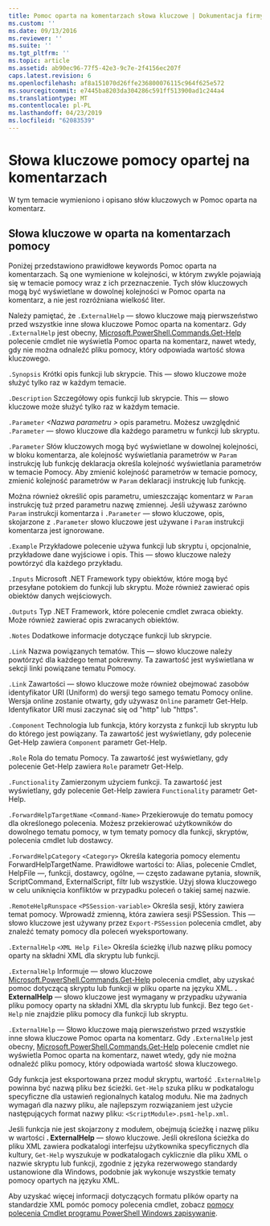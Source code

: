 ```yaml
---
title: Pomoc oparta na komentarzach słowa kluczowe | Dokumentacja firmy Microsoft
ms.custom: ''
ms.date: 09/13/2016
ms.reviewer: ''
ms.suite: ''
ms.tgt_pltfrm: ''
ms.topic: article
ms.assetid: ab90ec96-77f5-42e3-9c7e-2f4156ec207f
caps.latest.revision: 6
ms.openlocfilehash: af8a151070d26ffe236800076115c964f625e572
ms.sourcegitcommit: e7445ba8203da304286c591ff513900ad1c244a4
ms.translationtype: MT
ms.contentlocale: pl-PL
ms.lasthandoff: 04/23/2019
ms.locfileid: "62083539"
---
```

# <a name="comment-based-help-keywords"></a>Słowa kluczowe pomocy opartej na komentarzach

W tym temacie wymieniono i opisano słów kluczowych w Pomoc oparta na komentarz.

## <a name="keywords-in-comment-based-help"></a>Słowa kluczowe w oparta na komentarzach pomocy

Poniżej przedstawiono prawidłowe keywords Pomoc oparta na komentarzach. Są one wymienione w kolejności, w którym zwykle pojawiają się w temacie pomocy wraz z ich przeznaczenie. Tych słów kluczowych mogą być wyświetlane w dowolnej kolejności w Pomoc oparta na komentarz, a nie jest rozróżniana wielkość liter.

Należy pamiętać, że `.ExternalHelp` — słowo kluczowe mają pierwszeństwo przed wszystkie inne słowa kluczowe Pomoc oparta na komentarz. Gdy `.ExternalHelp` jest obecny, [Microsoft.PowerShell.Commands.Get-Help](/dotnet/api/Microsoft.PowerShell.Commands.Get-Help) polecenie cmdlet nie wyświetla Pomoc oparta na komentarz, nawet wtedy, gdy nie można odnaleźć pliku pomocy, który odpowiada wartość słowa kluczowego.

`.Synopsis` Krótki opis funkcji lub skrypcie. This — słowo kluczowe może służyć tylko raz w każdym temacie.

`.Description` Szczegółowy opis funkcji lub skrypcie. This — słowo kluczowe może służyć tylko raz w każdym temacie.

`.Parameter` *\<Nazwa parametru >* opis parametru. Możesz uwzględnić `.Parameter` — słowo kluczowe dla każdego parametru w funkcji lub skryptu.

`.Parameter` Słów kluczowych mogą być wyświetlane w dowolnej kolejności, w bloku komentarza, ale kolejność wyświetlania parametrów w `Param` instrukcję lub funkcję deklaracja określa kolejność wyświetlania parametrów w temacie Pomocy. Aby zmienić kolejność parametrów w temacie pomocy, zmienić kolejność parametrów w `Param` deklaracji instrukcję lub funkcję.

Można również określić opis parametru, umieszczając komentarz w `Param` instrukcję tuż przed parametru nazwę zmiennej. Jeśli używasz zarówno `Param` instrukcji komentarza i `.Parameter` — słowo kluczowe, opis, skojarzone z `.Parameter` słowo kluczowe jest używane i `Param` instrukcji komentarza jest ignorowane.

`.Example` Przykładowe polecenie używa funkcji lub skryptu i, opcjonalnie, przykładowe dane wyjściowe i opis. This — słowo kluczowe należy powtórzyć dla każdego przykładu.

`.Inputs` Microsoft .NET Framework typy obiektów, które mogą być przesyłane potokiem do funkcji lub skryptu. Może również zawierać opis obiektów danych wejściowych.

`.Outputs` Typ .NET Framework, które polecenie cmdlet zwraca obiekty. Może również zawierać opis zwracanych obiektów.

`.Notes` Dodatkowe informacje dotyczące funkcji lub skrypcie.

`.Link` Nazwa powiązanych tematów. This — słowo kluczowe należy powtórzyć dla każdego temat pokrewny. Ta zawartość jest wyświetlana w sekcji linki powiązane tematu Pomocy.

`.Link` Zawartości — słowo kluczowe może również obejmować zasobów identyfikator URI (Uniform) do wersji tego samego tematu Pomocy online. Wersja online zostanie otwarty, gdy używasz `Online` parametr Get-Help. Identyfikator URI musi zaczynać się od "http" lub "https".

`.Component` Technologia lub funkcja, który korzysta z funkcji lub skryptu lub do którego jest powiązany. Ta zawartość jest wyświetlany, gdy polecenie Get-Help zawiera `Component` parametr Get-Help.

`.Role` Rola do tematu Pomocy. Ta zawartość jest wyświetlany, gdy polecenie Get-Help zawiera `Role` parametr Get-Help.

`.Functionality` Zamierzonym użyciem funkcji. Ta zawartość jest wyświetlany, gdy polecenie Get-Help zawiera `Functionality` parametr Get-Help.

`.ForwardHelpTargetName` `<Command-Name>` Przekierowuje do tematu pomocy dla określonego polecenia. Możesz przekierować użytkowników do dowolnego tematu pomocy, w tym tematy pomocy dla funkcji, skryptów, polecenia cmdlet lub dostawcy.

`.ForwardHelpCategory` `<Category>` Określa kategoria pomocy elementu ForwardHelpTargetName. Prawidłowe wartości to: Alias, polecenie Cmdlet, HelpFile —, funkcji, dostawcy, ogólne, — często zadawane pytania, słownik, ScriptCommand, ExternalScript, filtr lub wszystkie. Użyj słowa kluczowego w celu uniknięcia konfliktów w przypadku poleceń o takiej samej nazwie.

`.RemoteHelpRunspace` `<PSSession-variable>` Określa sesji, który zawiera temat pomocy. Wprowadź zmienną, która zawiera sesji PSSession. This — słowo kluczowe jest używany przez `Export-PSSession` polecenia cmdlet, aby znaleźć tematy pomocy dla poleceń wyeksportowany.

`.ExternalHelp` `<XML Help File>` Określa ścieżkę i/lub nazwę pliku pomocy oparty na składni XML dla skryptu lub funkcji.

`.ExternalHelp` Informuje — słowo kluczowe [Microsoft.PowerShell.Commands.Get-Help](/dotnet/api/Microsoft.PowerShell.Commands.Get-Help) polecenia cmdlet, aby uzyskać pomoc dotyczącą skryptu lub funkcji w pliku oparte na języku XML. **. ExternalHelp** — słowo kluczowe jest wymagany w przypadku używania pliku pomocy oparty na składni XML dla skryptu lub funkcji. Bez tego `Get-Help` nie znajdzie pliku pomocy dla funkcji lub skryptu.

`.ExternalHelp` — Słowo kluczowe mają pierwszeństwo przed wszystkie inne słowa kluczowe Pomoc oparta na komentarz. Gdy `.ExternalHelp` jest obecny, [Microsoft.PowerShell.Commands.Get-Help](/dotnet/api/Microsoft.PowerShell.Commands.Get-Help) polecenie cmdlet nie wyświetla Pomoc oparta na komentarz, nawet wtedy, gdy nie można odnaleźć pliku pomocy, który odpowiada wartość słowa kluczowego.

Gdy funkcja jest eksportowana przez moduł skryptu, wartość `.ExternalHelp` powinna być nazwą pliku bez ścieżki. `Get-Help` szuka pliku w podkatalogu specyficzne dla ustawień regionalnych katalog modułu. Nie ma żadnych wymagań dla nazwy pliku, ale najlepszym rozwiązaniem jest użycie następujących format nazwy pliku: `<ScriptModule>.psm1-help.xml`.

Jeśli funkcja nie jest skojarzony z modułem, obejmują ścieżkę i nazwę pliku w wartości **. ExternalHelp** — słowo kluczowe. Jeśli określona ścieżka do pliku XML zawiera podkatalogi interfejsu użytkownika specyficznych dla kultury, `Get-Help` wyszukuje w podkatalogach cyklicznie dla pliku XML o nazwie skryptu lub funkcji, zgodnie z języka rezerwowego standardy ustanowione dla Windows, podobnie jak wykonuje wszystkie tematy pomocy opartych na języku XML.

Aby uzyskać więcej informacji dotyczących formatu plików oparty na standardzie XML pomóc pomocy polecenia cmdlet, zobacz [pomocy polecenia Cmdlet programu PowerShell Windows zapisywanie](./writing-help-for-windows-powershell-cmdlets.md).